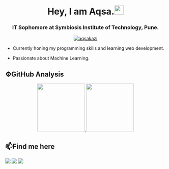 <h1 align="center">Hey, I am Aqsa.<img src="https://github.com/TheDudeThatCode/TheDudeThatCode/blob/master/Assets/Hi.gif" width="29px"></h1>
<h3 align="center">IT Sophomore at Symbiosis Institute of Technology, Pune.</h3>

[<p align="center">
 <img src="https://komarev.com/ghpvc/?username=aqsakazi&color=blueviolet&style=flat" alt="aqsakazi" />](https://github.com/aqsakazi)
 </p>

- Currently honing my programming skills and learning web development.
 
- Passionate about Machine Learning.


## ⚙️GitHub Analysis

<p align="center">
<a href="https://github.com/aqsakazi">
  <img height="150em" src="https://github-readme-stats-eight-theta.vercel.app/api?username=aqsakazi&show_icons=true&theme=algolia&include_all_commits=true&count_private=true"/>
  <img height="150em" src="https://github-readme-stats-eight-theta.vercel.app/api/top-langs/?username=aqsakazi&layout=compact&langs_count=8&theme=algolia"/>
</a>
</p>


## 📫Find me here

<a href="https://www.linkedin.com/in/aqsakazi/"><img src="https://img.shields.io/badge/LinkedIn-0077B5?style=for-the-badge&logo=linkedin&logoColor=white"></a>
<a href="mailto:aqsazim786@gmail.com? subject=Via Github"><img src="https://img.shields.io/badge/Gmail-D14836?style=for-the-badge&logo=gmail&logoColor=white"></a>
<a href="https://open.spotify.com/user/l9d8j7jm61youphsryvmjunk4?si=1022c8b56f064b3f"><img src="https://img.shields.io/badge/Spotify-1ED760?&style=for-the-badge&logo=spotify&logoColor=white"></a>
